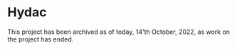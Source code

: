 # Hydac

This project has been archived as of today, 14'th October, 2022, as work on the project has ended.
